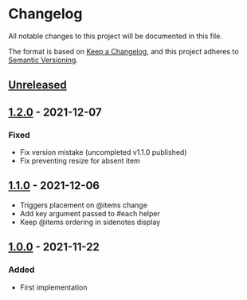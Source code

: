 # Changelog

All notable changes to this project will be documented in this file.

The format is based on [Keep a Changelog](https://keepachangelog.com/en/1.0.0/),
and this project adheres to [Semantic Versioning](https://semver.org/spec/v2.0.0.html).

## [Unreleased]

## [1.2.0] - 2021-12-07

### Fixed
- Fix version mistake (uncompleted v1.1.0 published)
- Fix preventing resize for absent item

## [1.1.0] - 2021-12-06

- Triggers placement on @items change
- Add key argument passed to #each helper
- Keep @items ordering in sidenotes display

## [1.0.0] - 2021-11-22

### Added

- First implementation

[Unreleased]: https://github.com/concordnow/ember-sidenotes/compare/v1.2.0...HEAD

[1.2.0]: https://github.com/concordnow/ember-sidenotes/compare/v1.1.0...v1.2.0
[1.1.0]: https://github.com/concordnow/ember-sidenotes/compare/v1.0.0...v1.1.0
[1.0.0]: https://github.com/concordnow/ember-sidenotes/compare/null...v1.0.0
